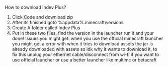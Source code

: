 How to download Indev Plus?
1. Click Code and download zip
2. After its finished goto %appdata%\.minecraft\versions
3. Create A folder called Indev Plus
4. Put in these two files, find the version in the launcher run it and your done!
Issues you might get:
when you use the official minecraft launcher you might get a error with when it tries to download assets the jar is already downloaded with assets so idk why it wants to download it, to fix this unplug your ethernet cable/disconnect from wi-fi if you want to use official launcher
or use a better launcher like multimc or betacraft
